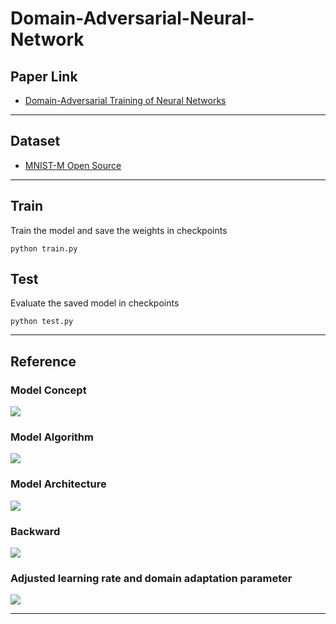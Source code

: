 Domain-Adversarial-Neural-Network
===

## Paper Link
- [Domain-Adversarial Training of Neural Networks](https://arxiv.org/abs/1505.07818)


---

## Dataset
- [MNIST-M Open Source]()


---

## Train
Train the model and save the weights in checkpoints
```
python train.py
```

## Test
Evaluate the saved model in checkpoints

```
python test.py
```

---

## Reference

### Model Concept

![](https://i.imgur.com/AxpyUVB.png)

### Model Algorithm

![](https://i.imgur.com/DbkrzAc.png)

### Model Architecture

![](https://i.imgur.com/t9ym0Uk.png)

### Backward

![](https://i.imgur.com/Qy4DMvU.png)

### Adjusted learning rate and domain adaptation parameter

![](https://i.imgur.com/Sy9TFXF.png)

---